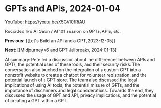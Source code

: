 # GPTs and APIs, 2024-01-04

YouTube: <https://youtu.be/X5GVlOfRiAU>

Recorded live AI Salon / AI 101 session on GPTs, APIs, etc.

**Previous:** [[Let's Build an API and a GPT, 2023-12-05]]

**Next:** [[Midjourney v6 and GPT Jailbreaks, 2024-01-13]]

AI summary: Pete led a discussion about the differences between APIs and GPTs, the potential uses of these tools, and their security risks. The conversation also touched on the integration of a custom GPT into a nonprofit website to create a chatbot for volunteer registration, and the potential launch of a GPT store. The team also discussed the legal implications of using AI tools, the potential misuse of GPTs, and the importance of disclaimers and legal considerations. Towards the end, they discussed the usage of GPT and API, privacy implications, and the potential of creating a GPT within a GPT.